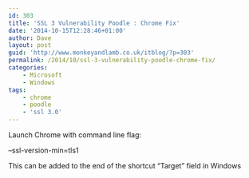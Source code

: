 ```yaml
---
id: 303
title: 'SSL 3 Vulnerability Poodle : Chrome Fix'
date: '2014-10-15T12:28:46+01:00'
author: Dave
layout: post
guid: 'http://www.monkeyandlamb.co.uk/itblog/?p=303'
permalink: /2014/10/ssl-3-vulnerability-poodle-chrome-fix/
categories:
    - Microsoft
    - Windows
tags:
    - chrome
    - poodle
    - 'ssl 3.0'
---
```


Launch Chrome with command line flag:

–ssl-version-min=tls1

This can be added to the end of the shortcut “Target” field in Windows